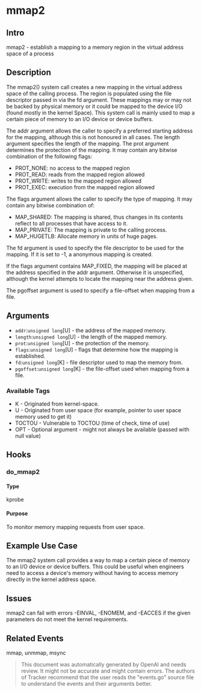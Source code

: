 
# mmap2

## Intro
mmap2 - establish a mapping to a memory region in the virtual address space of a process

## Description
The mmap2() system call creates a new mapping in the virtual address space of the calling process. The region is populated using the file descriptor passed in via the fd argument. These mappings may or may not be backed by physical memory or it could be mapped to the device I/O (found mostly in the kernel Space). This system call is mainly used to map a certain piece of memory to an I/O device or device buffers.

The addr argument allows the caller to specify a preferred starting address for the mapping, although this is not honoured in all cases. The length argument specifies the length of the mapping. The prot argument determines the protection of the mapping. It may contain any bitwise combination of the following flags:

* PROT_NONE: no access to the mapped region
* PROT_READ: reads from the mapped region allowed
* PROT_WRITE: writes to the mapped region allowed
* PROT_EXEC: execution from the mapped region allowed

The flags argument allows the caller to specify the type of mapping. It may contain any bitwise combination of:

* MAP_SHARED: The mapping is shared, thus changes in its contents reflect to all processes that have access to it.
* MAP_PRIVATE: The mapping is private to the calling process.
* MAP_HUGETLB: Allocate memory in units of huge pages.

The fd argument is used to specify the file descriptor to be used for the mapping. If it is set to -1, a anonymous mapping is created.

If the flags argument contains MAP_FIXED, the mapping will be placed at the address specified in the addr argument. Otherwise it is unspecified, although the kernel attempts to locate the mapping near the address given.

The pgoffset argument is used to specify a file-offset when mapping from a file.

## Arguments
* `addr`:`unsigned long`[U] - the address of the mapped memory.
* `length`:`unsigned long`[U] - the length of the mapped memory. 
* `prot`:`unsigned long`[U] - the protection of the memory. 
* `flags`:`unsigned long`[U] - flags that determine how the mapping is established. 
* `fd`:`unsigned long`[K] - file descriptor used to map the memory from. 
* `pgoffset`:`unsigned long`[K] - the file-offset used when mapping from a file.

### Available Tags
* K - Originated from kernel-space.
* U - Originated from user space (for example, pointer to user space memory used to get it)
* TOCTOU - Vulnerable to TOCTOU (time of check, time of use)
* OPT - Optional argument - might not always be available (passed with null value)

## Hooks
### do_mmap2
#### Type
kprobe
#### Purpose
To monitor memory mapping requests from user space.

## Example Use Case
The mmap2 system call provides a way to map a certain piece of memory to an I/O device or device buffers. This could be useful when engineers need to access a device's memory without having to access memory directly in the kernel address space.

## Issues
mmap2 can fail with errors -EINVAL, -ENOMEM, and -EACCES if the given parameters do not meet the kernel requirements.

## Related Events
mmap, unmmap, msync

> This document was automatically generated by OpenAI and needs review. It might
> not be accurate and might contain errors. The authors of Tracker recommend that
> the user reads the "events.go" source file to understand the events and their
> arguments better.

